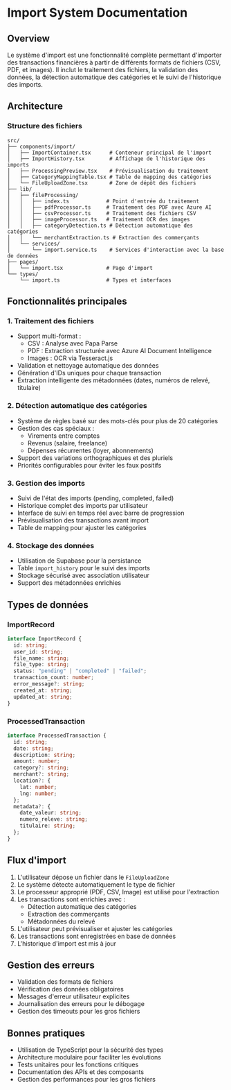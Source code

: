 # Import System Documentation

## Overview
Le système d'import est une fonctionnalité complète permettant d'importer des transactions financières à partir de différents formats de fichiers (CSV, PDF, et images). Il inclut le traitement des fichiers, la validation des données, la détection automatique des catégories et le suivi de l'historique des imports.

## Architecture

### Structure des fichiers
```
src/
├── components/import/
│   ├── ImportContainer.tsx      # Conteneur principal de l'import
│   ├── ImportHistory.tsx        # Affichage de l'historique des imports
│   ├── ProcessingPreview.tsx    # Prévisualisation du traitement
│   ├── CategoryMappingTable.tsx # Table de mapping des catégories
│   └── FileUploadZone.tsx       # Zone de dépôt des fichiers
├── lib/
│   ├── fileProcessing/
│   │   ├── index.ts            # Point d'entrée du traitement
│   │   ├── pdfProcessor.ts     # Traitement des PDF avec Azure AI
│   │   ├── csvProcessor.ts     # Traitement des fichiers CSV
│   │   ├── imageProcessor.ts   # Traitement OCR des images
│   │   ├── categoryDetection.ts # Détection automatique des catégories
│   │   └── merchantExtraction.ts # Extraction des commerçants
│   └── services/
│       └── import.service.ts    # Services d'interaction avec la base de données
├── pages/
│   └── import.tsx              # Page d'import
└── types/
    └── import.ts               # Types et interfaces
```

## Fonctionnalités principales

### 1. Traitement des fichiers
- Support multi-format :
  - CSV : Analyse avec Papa Parse
  - PDF : Extraction structurée avec Azure AI Document Intelligence
  - Images : OCR via Tesseract.js
- Validation et nettoyage automatique des données
- Génération d'IDs uniques pour chaque transaction
- Extraction intelligente des métadonnées (dates, numéros de relevé, titulaire)

### 2. Détection automatique des catégories
- Système de règles basé sur des mots-clés pour plus de 20 catégories
- Gestion des cas spéciaux :
  - Virements entre comptes
  - Revenus (salaire, freelance)
  - Dépenses récurrentes (loyer, abonnements)
- Support des variations orthographiques et des pluriels
- Priorités configurables pour éviter les faux positifs

### 3. Gestion des imports
- Suivi de l'état des imports (pending, completed, failed)
- Historique complet des imports par utilisateur
- Interface de suivi en temps réel avec barre de progression
- Prévisualisation des transactions avant import
- Table de mapping pour ajuster les catégories

### 4. Stockage des données
- Utilisation de Supabase pour la persistance
- Table `import_history` pour le suivi des imports
- Stockage sécurisé avec association utilisateur
- Support des métadonnées enrichies

## Types de données

### ImportRecord
```typescript
interface ImportRecord {
  id: string;
  user_id: string;
  file_name: string;
  file_type: string;
  status: "pending" | "completed" | "failed";
  transaction_count: number;
  error_message?: string;
  created_at: string;
  updated_at: string;
}
```

### ProcessedTransaction
```typescript
interface ProcessedTransaction {
  id: string;
  date: string;
  description: string;
  amount: number;
  category?: string;
  merchant?: string;
  location?: {
    lat: number;
    lng: number;
  };
  metadata?: {
    date_valeur: string;
    numero_releve: string;
    titulaire: string;
  };
}
```

## Flux d'import

1. L'utilisateur dépose un fichier dans le `FileUploadZone`
2. Le système détecte automatiquement le type de fichier
3. Le processeur approprié (PDF, CSV, Image) est utilisé pour l'extraction
4. Les transactions sont enrichies avec :
   - Détection automatique des catégories
   - Extraction des commerçants
   - Métadonnées du relevé
5. L'utilisateur peut prévisualiser et ajuster les catégories
6. Les transactions sont enregistrées en base de données
7. L'historique d'import est mis à jour

## Gestion des erreurs
- Validation des formats de fichiers
- Vérification des données obligatoires
- Messages d'erreur utilisateur explicites
- Journalisation des erreurs pour le débogage
- Gestion des timeouts pour les gros fichiers

## Bonnes pratiques
- Utilisation de TypeScript pour la sécurité des types
- Architecture modulaire pour faciliter les évolutions
- Tests unitaires pour les fonctions critiques
- Documentation des APIs et des composants
- Gestion des performances pour les gros fichiers
